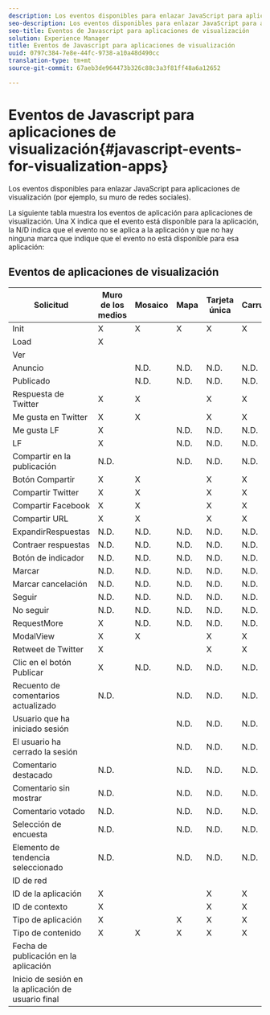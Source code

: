 ```yaml
---
description: Los eventos disponibles para enlazar JavaScript para aplicaciones de visualización (por ejemplo, su muro de redes sociales).
seo-description: Los eventos disponibles para enlazar JavaScript para aplicaciones de visualización (por ejemplo, su muro de redes sociales).
seo-title: Eventos de Javascript para aplicaciones de visualización
solution: Experience Manager
title: Eventos de Javascript para aplicaciones de visualización
uuid: 0797c384-7e8e-44fc-9738-a10a48d490cc
translation-type: tm+mt
source-git-commit: 67aeb3de964473b326c88c3a3f81ff48a6a12652

---
```



# Eventos de Javascript para aplicaciones de visualización{#javascript-events-for-visualization-apps}

Los eventos disponibles para enlazar JavaScript para aplicaciones de visualización (por ejemplo, su muro de redes sociales).

La siguiente tabla muestra los eventos de aplicación para aplicaciones de visualización. Una X indica que el evento está disponible para la aplicación, la N/D indica que el evento no se aplica a la aplicación y que no hay ninguna marca que indique que el evento no está disponible para esa aplicación:

## Eventos de aplicaciones de visualización

| Solicitud | Muro de los medios | Mosaico | Mapa | Tarjeta única | Carrusel | Botón Publicar | FilmStrip |
|---|---|---|---|---|---|---|---|
| Init | X | X | X | X | X | X | X |
| Load | X |  |  |  |  |  |  |
| Ver |  |  |  |  |  |  |  |
| Anuncio |  | N.D. | N.D. | N.D. | N.D. |  | N.D. |
| Publicado |  | N.D. | N.D. | N.D. | N.D. |  | N.D. |
| Respuesta de Twitter | X | X |  | X | X | N/D | X |
| Me gusta en Twitter | X | X |  | X | X | N/D | X |
| Me gusta LF | X |  | N.D. | N.D. | N.D. | N.D. | N.D. |
| LF | X |  | N.D. | N.D. | N.D. | N.D. | N.D. |
| Compartir en la publicación | N.D. |  | N.D. | N.D. | N.D. | N.D. | N.D. |
| Botón Compartir | X | X |  | X | X | N/D | X |
| Compartir Twitter | X | X |  | X | X | N/D | X |
| Compartir Facebook | X | X |  | X | X | N/D | X |
| Compartir URL | X | X |  | X | X | N/D | X |
| ExpandirRespuestas | N.D. | N.D. | N.D. | N.D. | N.D. | N.D. | N.D. |
| Contraer respuestas | N.D. | N.D. | N.D. | N.D. | N.D. | N.D. | N.D. |
| Botón de indicador | N.D. | N.D. | N.D. | N.D. | N.D. | N.D. | N.D. |
| Marcar | N.D. | N.D. | N.D. | N.D. | N.D. | N.D. | N.D. |
| Marcar cancelación | N.D. | N.D. | N.D. | N.D. | N.D. | N.D. | N.D. |
| Seguir | N.D. | N.D. | N.D. | N.D. | N.D. | N.D. | N.D. |
| No seguir | N.D. | N.D. | N.D. | N.D. | N.D. | N.D. | N.D. |
| RequestMore | X | N.D. | N.D. | N.D. | N.D. | N.D. | N.D. |
| ModalView | X | X |  | X | X | N/D | X |
| Retweet de Twitter | X |  |  | X | X | N/D | X |
| Clic en el botón Publicar | X | N.D. | N.D. | N.D. | N.D. | X | N/D |
| Recuento de comentarios actualizado | N.D. |  | N.D. | N.D. | N.D. | N.D. | N.D. |
| Usuario que ha iniciado sesión |  |  | N.D. | N.D. | N.D. |  | N.D. |
| El usuario ha cerrado la sesión |  |  | N.D. | N.D. | N.D. |  | N.D. |
| Comentario destacado | N.D. |  | N.D. | N.D. | N.D. | N.D. | N.D. |
| Comentario sin mostrar | N.D. |  | N.D. | N.D. | N.D. | N.D. | N.D. |
| Comentario votado | N.D. |  | N.D. | N.D. | N.D. | N.D. | N.D. |
| Selección de encuesta | N.D. |  | N.D. | N.D. | N.D. | N.D. | N.D. |
| Elemento de tendencia seleccionado | N.D. |  | N.D. | N.D. | N.D. | N.D. | N.D. |
| ID de red |  |  |  |  |  |  | N/D |
| ID de la aplicación | X |  |  | X | X | X | X |
| ID de contexto | X |  |  | X | X | X | X |
| Tipo de aplicación | X |  | X | X | X | X | X |
| Tipo de contenido | X | X | X | X | X | X |  |
| Fecha de publicación en la aplicación |  |  |  |  |  |  |  |
| Inicio de sesión en la aplicación de usuario final |  |  |  |  |  |  |  |
